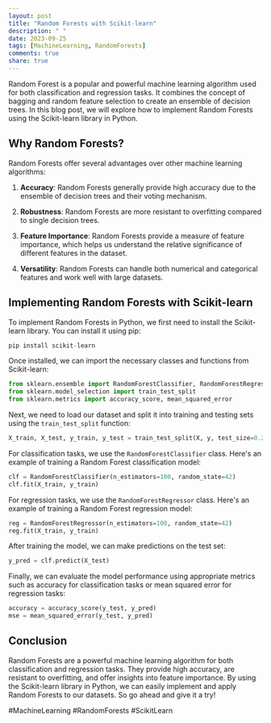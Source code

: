 ```yaml
---
layout: post
title: "Random Forests with Scikit-learn"
description: " "
date: 2023-09-25
tags: [MachineLearning, RandomForests]
comments: true
share: true
---
```


Random Forest is a popular and powerful machine learning algorithm used for both classification and regression tasks. It combines the concept of bagging and random feature selection to create an ensemble of decision trees. In this blog post, we will explore how to implement Random Forests using the Scikit-learn library in Python.

## Why Random Forests?

Random Forests offer several advantages over other machine learning algorithms:

1. **Accuracy**: Random Forests generally provide high accuracy due to the ensemble of decision trees and their voting mechanism.

2. **Robustness**: Random Forests are more resistant to overfitting compared to single decision trees.

3. **Feature Importance**: Random Forests provide a measure of feature importance, which helps us understand the relative significance of different features in the dataset.

4. **Versatility**: Random Forests can handle both numerical and categorical features and work well with large datasets.

## Implementing Random Forests with Scikit-learn

To implement Random Forests in Python, we first need to install the Scikit-learn library. You can install it using pip:

```python
pip install scikit-learn
```

Once installed, we can import the necessary classes and functions from Scikit-learn:

```python
from sklearn.ensemble import RandomForestClassifier, RandomForestRegressor
from sklearn.model_selection import train_test_split
from sklearn.metrics import accuracy_score, mean_squared_error
```

Next, we need to load our dataset and split it into training and testing sets using the `train_test_split` function:

```python
X_train, X_test, y_train, y_test = train_test_split(X, y, test_size=0.2, random_state=42)
```

For classification tasks, we use the `RandomForestClassifier` class. Here's an example of training a Random Forest classification model:

```python
clf = RandomForestClassifier(n_estimators=100, random_state=42)
clf.fit(X_train, y_train)
```

For regression tasks, we use the `RandomForestRegressor` class. Here's an example of training a Random Forest regression model:

```python
reg = RandomForestRegressor(n_estimators=100, random_state=42)
reg.fit(X_train, y_train)
```

After training the model, we can make predictions on the test set:

```python
y_pred = clf.predict(X_test)
```

Finally, we can evaluate the model performance using appropriate metrics such as accuracy for classification tasks or mean squared error for regression tasks:

```python
accuracy = accuracy_score(y_test, y_pred)
mse = mean_squared_error(y_test, y_pred)
```

## Conclusion

Random Forests are a powerful machine learning algorithm for both classification and regression tasks. They provide high accuracy, are resistant to overfitting, and offer insights into feature importance. By using the Scikit-learn library in Python, we can easily implement and apply Random Forests to our datasets. So go ahead and give it a try!

#MachineLearning #RandomForests #ScikitLearn
